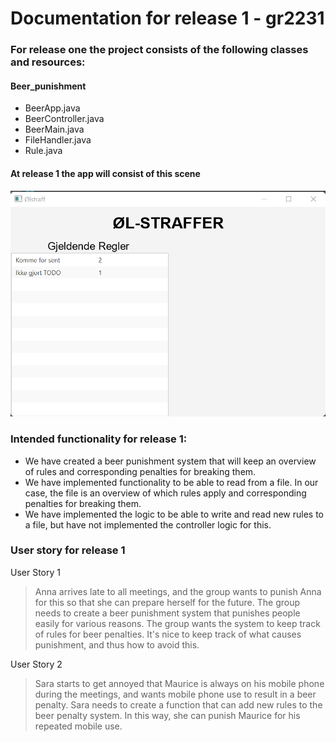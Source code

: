 # Documentation for release 1 - gr2231
### For release one the project consists of the following classes and resources:

#### Beer_punishment
* BeerApp.java
* BeerController.java
* BeerMain.java
* FileHandler.java
* Rule.java

#### At release 1 the app will consist of this scene
![alt_text](./uirelease1.png)


### Intended functionality for release 1:
* We have created a beer punishment system that will keep an overview of rules and corresponding penalties for breaking them.
* We have implemented functionality to be able to read from a file. In our case, the file is  an overview of which rules apply and corresponding penalties for breaking them.
* We have implemented the logic to be able to write and read new rules to a file, but have not implemented the controller logic for this.


### User story for release 1
User Story 1
>Anna arrives late to all meetings, and the group wants to punish Anna for this so that she can prepare herself for the future.
The group needs to create a beer punishment system that punishes people easily for various reasons.
The group wants the system to keep track of rules for beer penalties. It's nice to keep track of what causes punishment, and thus how to avoid this.

User Story 2
>Sara starts to get annoyed that Maurice is always on his mobile phone during the meetings, and wants mobile phone use to result in a beer penalty.
Sara needs to create a function that can add new rules to the beer penalty system.
In this way, she can punish Maurice for his repeated mobile use.

